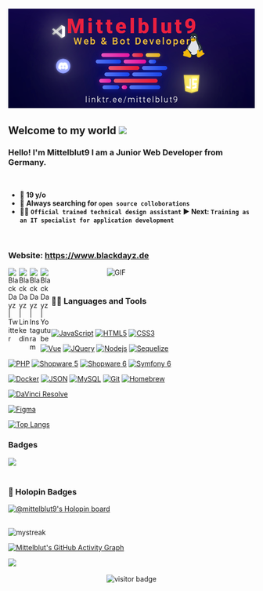 
![Web-developer](GithubBanner.png)
    
## Welcome to my world <img src="https://github.com/TheDudeThatCode/TheDudeThatCode/blob/master/Assets/Earth.gif" width="24px">

### Hello! I'm Mittelblut9 I am a Junior Web Developer from Germany.

<br>

- 🚶 <b>19 y/o</b>
- 🔎 <b>Always searching for `open source colloborations`</b>
- 🧑‍🎓 <b>`Official trained technical design assistant` ▶️ Next: `Training as an IT specialist for application development`</b>

<br>

### Website: https://www.blackdayz.de

<a href="https://twitter.com/mittelblut">
  <img align="left" alt="BlackDayz | Twitter" width="22px" src="https://cdn.jsdelivr.net/npm/simple-icons@v3/icons/twitter.svg"/>
</a>
<a href="https://www.linkedin.com/in/benedikt-sauer-aab82621a/">
  <img align="left" alt="BlackDayz | Linkedin" width="22px" src="https://cdn.jsdelivr.net/npm/simple-icons@v3/icons/linkedin.svg" />
</a>
<a href="https://www.instagram.com/blackdayz_de">
  <img align="left" alt="BlackDayz | Instagram" width="22px" src="https://cdn.jsdelivr.net/npm/simple-icons@v3/icons/instagram.svg" />
</a>
<a href="https://www.youtube.com/channel/UCVXebEQVI5N6-CV7Pnj7J8w">
  <img align="left" alt="BlackDayz | Youtube" width="22px" src="https://cdn.jsdelivr.net/npm/simple-icons@v3/icons/youtube.svg" />
</a>

  <img align="right" width="60%" alt="GIF" src="https://cdn-images-1.medium.com/max/1600/1*JVviONQLmDrdpISk9EC0Mg.gif" />
  
<br/><br/>

### 👨‍💻 Languages and Tools

<br />

[![JavaScript](https://img.shields.io/badge/-JavaScript-black?style=flat&logo=javascript&link=https://github.com/Mittelblut9)](https://github.com/Mittelblut9) 
[![HTML5](https://img.shields.io/badge/-HTML5-E34F26?style=flat&logo=html5&logoColor=white&link=https://github.com/Mittelblut9)](https://github.com/Mittelblut9) 
[![CSS3](https://img.shields.io/badge/-CSS3-1572B6?style=flat&logo=css3&link=https://github.com/Mittelblut9)](https://github.com/Mittelblut9) 

[![Vue](https://img.shields.io/badge/-Vue-black?style=flat&logo=vue.js&link=https://github.com/Mittelblut9)](https://github.com/Mittelblut9) 
[![JQuery](https://img.shields.io/badge/-JQuery-blue?style=flat&logo=jquery&link=https://github.com/Mittelblut9)](https://github.com/Mittelblut9) 
[![Nodejs](https://img.shields.io/badge/-Nodejs-green?style=flat&logo=Node.js&link=https://github.com/Mittelblut9)](https://github.com/Mittelblut9)
[![Sequelize](https://img.shields.io/badge/-Sequelize-blue?style=flat&logo=sequelize&link=https://github.com/Mittelblut9)](https://github.com/Mittelblut9)

[![PHP](https://img.shields.io/badge/-PHP-black?style=flat&logo=php&link=https://github.com/Mittelblut9)](https://github.com/Mittelblut9)
[![Shopware 5](https://img.shields.io/badge/-Shopware5-blue?style=flat&logo=shopware&link=https://github.com/Mittelblut9)](https://github.com/Mittelblut9)
[![Shopware 6](https://img.shields.io/badge/-Shopware6-blue?style=flat&logo=shopware&link=https://github.com/Mittelblut9)](https://github.com/Mittelblut9)
[![Symfony 6](https://img.shields.io/badge/-Symfony-black?style=flat&logo=symfony&link=https://github.com/Mittelblut9)](https://github.com/Mittelblut9)

[![Docker](https://img.shields.io/badge/-Docker-black?style=flat&logo=docker&link=https://github.com/Mittelblut9)](https://github.com/Mittelblut9) 
[![JSON](https://img.shields.io/badge/-json-02569B?style=flat&logo=json&link=https://github.com/Mittelblut9)](https://github.com/Mittelblut9)
[![MySQL](https://img.shields.io/badge/-MySQL-black?style=flat&logo=mysql&link=https://github.com/Mittelblut9)](https://github.com/Mittelblut9)
[![Git](https://img.shields.io/badge/-Git-E34F26?style=flat&logo=git&link=https://github.com/Mittelblut9)](https://github.com/Mittelblut9) 
[![Homebrew](https://img.shields.io/badge/-Homebrew-white?style=flat&logo=homebrew&link=https://github.com/Mittelblut9)](https://github.com/Mittelblut9)

[![DaVinci Resolve](https://img.shields.io/badge/-DaVinci_Resolve-red?style=flat&logo=davinci&link=https://github.com/Mittelblut9)](https://github.com/Mittelblut9) 

[![Figma](https://img.shields.io/badge/-Figma-gray?style=flat&logo=figma&link=https://github.com/Mittelblut9)](https://gitlab.com/Mittelblut9)

[![Top Langs](https://github-readme-stats.vercel.app/api/top-langs/?username=Mittelblut9)](https://github.com/Mittelblut9)

<p align='center'>

### Badges
<div style="display:flex; align-items:center">
    <a href="https://dev.to/mittelblut9" title="Hacktoberfest 2022"><img src="https://res.cloudinary.com/practicaldev/image/fetch/s--rX-dH2o3--/c_limit,f_auto,fl_progressive,q_80,w_180/https://dev-to-uploads.s3.amazonaws.com/uploads/badge/badge_image/206/ht-badge.png" width="80px"/> </a>
</div>
<br />

### :pushpin: Holopin Badges

[![@mittelblut9's Holopin board](https://holopin.me/mittelblut9)](https://holopin.io/@mittelblut9)

<br />

<img src="https://github-readme-streak-stats.herokuapp.com/?user=Mittelblut9&theme=tokyonight&hide_border=true" alt="mystreak"/>

[![Mittelblut's GitHub Activity Graph](https://activity-graph.herokuapp.com/graph?username=Mittelblut9&theme=react-dark&hide_border=true)](Mittelblut9)

![](https://github-profile-summary-cards.vercel.app/api/cards/profile-details?username=Mittelblut9&theme=github_dark)
</p>

<p align='center'>
  <img src="https://visitor-badge.glitch.me/badge?page_id=Mittelblut9.Mittelblut9" alt="visitor badge"/>
</p>

